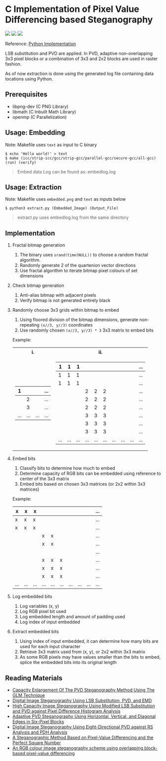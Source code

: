 # C Implementation of Pixel Value Differencing based Steganography
[![](https://img.shields.io/badge/Category-Steganography-E5A505?style=flat-square)]() [![](https://img.shields.io/badge/Language-C-E5A505?style=flat-square)]() [![](https://img.shields.io/badge/Version-1.1-E5A505?style=flat-square&color=green)]()

Reference: [Python Implementation](https://github.com/TonyJosi97/pvd_steganography)

LSB substitution and PVD are applied. In PVD, adaptive non-overlapping 3x3 pixel blocks or a combination of 3x3 and 2x2 blocks are used in raster fashion.

As of now extraction is done using the generated log file containing data locations using Python.

## Prerequisites

- libpng-dev (C PNG Library)
- libmath (C Inbuilt Math Library)
- openmp (C Parallelization)

## Usage: Embedding

Note: Makefile uses `text` as input to C binary

```shell
$ echo 'Hello world!' > text
$ make (icc/strip-icc/gcc/strip-gcc/parallel-gcc/secure-gcc/all-gcc) (run) (verify)
```

> Embed data Log can be found as: embedlog.log

## Usage: Extraction

Note: Makefile uses `embedded.png` and `text` as inputs below

```shell
$ python3 extract.py (Embedded_Image) (Output_File) 
```

> extract.py uses embedlog.log from the same directory

## Implementation

1. Fractal bitmap generation
    1. The binary uses `srand(time(NULL))` to choose a random fractal algorithm.
    2. Randomly generate 2 of the quartenion vector directions
    3. Use fractal algorithm to iterate bitmap pixel colours of set dimensions
2. Check bitmap generation
    1. Anti-alias bitmap with adjacent pixels
    2. Verify bitmap is not generated entirely black
3. Randomly choose 3x3 grids within bitmap to embed
    1. Using floored division of the bitmap dimensions, generate non-repeating `(x//3, y//3)` coordinates
    2. Use randomly chosen `(x//3, y//3) * 3` 3x3 matrix to embed bits

    Example:
    <table>
    <tr><th>i.</th><th>ii.</th></tr>
    <tr><td>

    |1|   |&nbsp;|...|
    |-|-|-|-|
    |   |2|   |...|
    |   |3|   |...|
    |...|...|...|...|

    </td><td>

    |1|1|1|   |   |   |&nbsp;|&nbsp;|&nbsp;|...|
    |-|-|-|-|-|-|-|-|-|-|
    |1|1|1|   |   |   |   |   |   |...|
    |1|1|1|   |   |   |   |   |   |...|
    |   |   |   |2|2|2|   |   |   |...|
    |   |   |   |2|2|2|   |   |   |...|
    |   |   |   |2|2|2|   |   |   |...|
    |   |   |   |3|3|3|   |   |   |...|
    |   |   |   |3|3|3|   |   |   |...|
    |   |   |   |3|3|3|   |   |   |...|
    |...|...|...|...|...|...|...|...|...|...|

    </td></tr> </table>

4. Embed bits
    1. Classify bits to determine how much to embed
    2. Determine capacity of RGB bits can be embedded using reference to center of the 3x3 matrix
    3. Embed bits based on chosen 3x3 matrices (or 2x2 within 3x3 matrices)

    Example:

    |x|x|x|   |   |   |&nbsp;|&nbsp;|&nbsp;|...|
    |-|-|-|-|-|-|-|-|-|-|
    |x|x|x|   |   |   |   |   |   |...|
    |x|x|x|   |   |   |   |   |   |...|
    |   |   |   |x|x|   |   |   |   |...|
    |   |   |   |x|x|   |   |   |   |...|
    |&nbsp;|   |   |   |   |   |   |   |   |...|
    |   |   |   |x|x|x|   |   |   |...|
    |   |   |   |x|x|x|   |   |   |...|
    |   |   |   |x|x|x|   |   |   |...|
    |...|...|...|...|...|...|...|...|...|...|

5. Log embedded bits
    1. Log variables (x, y)
    2. Log RGB pixel bit used
    3. Log embedded length and amount of padding used
    4. Log index of input embedded
6. Extract embedded bits
    1. Using index of input embedded, it can determine how many bits are used for each input character
    2. Retrieve 3x3 matrix used from (x, y), or 2x2 within 3x3 matrix
    3. As some RGB pixels may have values smaller than the bits to embed, splice the embedded bits into its original length 

## Reading Materials

- [Capacity Enlargement Of The PVD Steganography Method Using The GLM Technique](https://arxiv.org/ftp/arxiv/papers/1601/1601.00299.pdf)
- [Digital Image Steganography Using LSB Substitution, PVD, and EMD](http://downloads.hindawi.com/journals/mpe/2018/1804953.pdf)
- [High Capacity Image Steganography Using Modified LSB Substitution and PVD against Pixel Difference Histogram Analysis](http://downloads.hindawi.com/journals/scn/2018/1505896.pdf)
- [Adaptive PVD Steganography Using Horizontal, Vertical, and Diagonal Edges in Six-Pixel Blocks](http://downloads.hindawi.com/journals/scn/2017/1924618.pdf)
- [Digital Image Steganography Using Eight-Directional PVD against RS Analysis and PDH Analysis](http://downloads.hindawi.com/journals/am/2018/4847098.pdf)
- [A Steganographic Method Based on Pixel-Value Differencing and the Perfect Square Number](http://downloads.hindawi.com/journals/jam/2013/189706.pdf)
- [An RGB colour image steganography scheme using overlapping block-based pixel-value differencing](https://royalsocietypublishing.org/doi/10.1098/rsos.161066)

